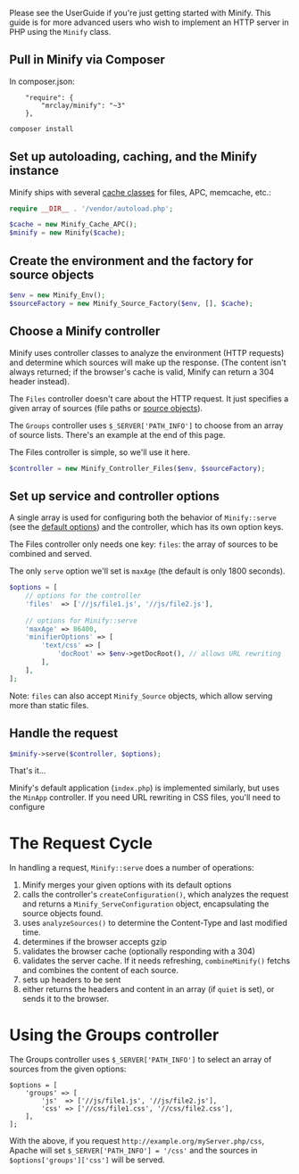 Please see the UserGuide if you're just getting started with Minify. This guide is for more advanced users who wish to implement an HTTP server in PHP using the `Minify` class.

## Pull in Minify via Composer

In composer.json:
```
	"require": {
		"mrclay/minify": "~3"
	},
```

```bash
composer install
```

## Set up autoloading, caching, and the Minify instance

Minify ships with several [cache classes](https://github.com/mrclay/minify/tree/master/lib/Minify/Cache) for files, APC, memcache, etc.:

```php
require __DIR__ . '/vendor/autoload.php';

$cache = new Minify_Cache_APC();
$minify = new Minify($cache);
```

## Create the environment and the factory for source objects

```php
$env = new Minify_Env();
$sourceFactory = new Minify_Source_Factory($env, [], $cache);
```

## Choose a Minify controller

Minify uses controller classes to analyze the environment (HTTP requests) and determine which sources will make up the response. (The content isn't always returned; if the browser's cache is valid, Minify can return a 304 header instead).

The `Files` controller doesn't care about the HTTP request. It just specifies a given array of sources (file paths or [source objects](CustomSource.md)).

The `Groups` controller uses `$_SERVER['PATH_INFO']` to choose from an array of source lists. There's an example at the end of this page.

The Files controller is simple, so we'll use it here.

```php
$controller = new Minify_Controller_Files($env, $sourceFactory);
```

## Set up service and controller options

A single array is used for configuring both the behavior of `Minify::serve` (see the [default options](https://github.com/mrclay/minify/blob/master/lib/Minify.php#L73)) and the controller, which has its own option keys.

The Files controller only needs one key: `files`: the array of sources to be combined and served.

The only `serve` option we'll set is `maxAge` (the default is only 1800 seconds).

```php
$options = [
    // options for the controller
    'files'  => ['//js/file1.js', '//js/file2.js'],
    
    // options for Minify::serve
    'maxAge' => 86400,
    'minifierOptions' => [
        'text/css' => [
            'docRoot' => $env->getDocRoot(), // allows URL rewriting
        ],
    ],
];
```

Note: `files` can also accept `Minify_Source` objects, which allow serving more than static files.

## Handle the request

```php
$minify->serve($controller, $options);
```

That's it...

Minify's default application (`index.php`) is implemented similarly, but uses the `MinApp` controller. If you need URL rewriting in CSS files, you'll need to configure

# The Request Cycle

In handling a request, `Minify::serve` does a number of operations:

  1. Minify merges your given options with its default options
  1. calls the controller's `createConfiguration()`, which analyzes the request and returns a `Minify_ServeConfiguration` object, encapsulating the source objects found.
  1. uses `analyzeSources()` to determine the Content-Type and last modified time.
  1. determines if the browser accepts gzip
  1. validates the browser cache (optionally responding with a 304)
  1. validates the server cache. If it needs refreshing, `combineMinify()` fetchs and combines the content of each source.
  1. sets up headers to be sent
  1. either returns the headers and content in an array (if `quiet` is set), or sends it to the browser.

# Using the Groups controller

The Groups controller uses `$_SERVER['PATH_INFO']` to select an array of sources from the given options: 
```
$options = [
    'groups' => [
        'js'  => ['//js/file1.js', '//js/file2.js'],
        'css' => ['//css/file1.css', '//css/file2.css'],
    ],
];
```

With the above, if you request `http://example.org/myServer.php/css`, Apache will set `$_SERVER['PATH_INFO'] = '/css'` and the sources in `$options['groups']['css']` will be served.
